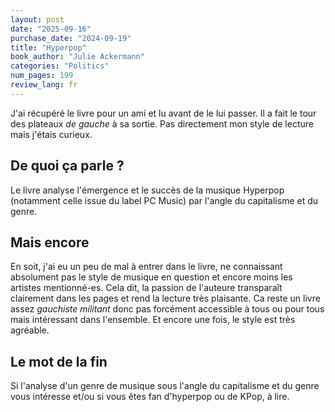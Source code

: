 ```yaml
---
layout: post
date: "2025-09-16"
purchase_date: "2024-09-19"
title: "Hyperpop"
book_author: "Julie Ackermann"
categories: "Politics"
num_pages: 199
review_lang: fr
---
```


J'ai récupéré le livre pour un ami et lu avant de le lui passer. Il a fait le tour des plateaux *de gauche* à sa sortie. Pas directement mon style de lecture mais j'étais curieux.

## De quoi ça parle ?

Le livre analyse l'émergence et le succès de la musique Hyperpop (notamment celle issue du label PC Music) par l'angle du capitalisme et du genre.

## Mais encore

En soit, j'ai eu un peu de mal à entrer dans le livre, ne connaissant absolument pas le style de musique en question et encore moins les artistes mentionné-es. Cela dit, la passion de l'auteure transparaît clairement dans les pages et rend la lecture très plaisante. Ca reste un livre assez *gauchiste militant* donc pas forcément accessible à tous ou pour tous mais intéressant dans l'ensemble. Et encore une fois, le style est très agréable.

## Le mot de la fin

Si l'analyse d'un genre de musique sous l'angle du capitalisme et du genre vous intéresse et/ou si vous êtes fan d'hyperpop ou de KPop, à lire.